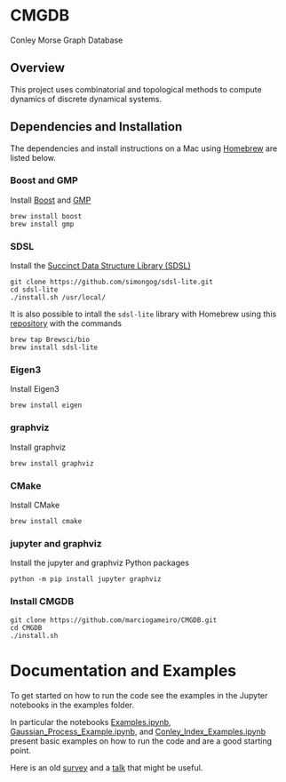 # CMGDB
Conley Morse Graph Database

## Overview

This project uses combinatorial and topological methods to compute dynamics of discrete dynamical systems.

## Dependencies and Installation

The dependencies and install instructions on a Mac using [Homebrew](https://brew.sh/) are listed below.

### Boost and GMP

Install [Boost](https://www.boost.org/) and [GMP](https://gmplib.org/)

	brew install boost
	brew install gmp

### SDSL

Install the [Succinct Data Structure Library (SDSL)](https://github.com/simongog/sdsl-lite)

	git clone https://github.com/simongog/sdsl-lite.git
	cd sdsl-lite
	./install.sh /usr/local/

It is also possible to intall the `sdsl-lite` library with Homebrew using this [repository](https://repology.org/project/sdsl-lite/versions) with the commands

	brew tap Brewsci/bio
	brew install sdsl-lite

### Eigen3

Install Eigen3

	brew install eigen

### graphviz

Install graphviz

	brew install graphviz

### CMake

Install CMake

	brew install cmake

### jupyter and graphviz

Install the jupyter and graphviz Python packages

	python -m pip install jupyter graphviz

### Install CMGDB

	git clone https://github.com/marciogameiro/CMGDB.git
	cd CMGDB
	./install.sh

# Documentation and Examples

To get started on how to run the code see the examples in the Jupyter notebooks in the examples folder.

In particular the notebooks [Examples.ipynb](examples/Examples.ipynb), [Gaussian\_Process\_Example.ipynb](examples/Gaussian_Process_Example.ipynb), and [Conley\_Index\_Examples.ipynb](examples/Conley_Index_Examples.ipynb) present basic examples on how to run the code and are a good starting point.

Here is an old [survey](http://chomp.rutgers.edu/Projects/survey/cmdbSurvey.pdf) and a
[talk](http://chomp.rutgers.edu/Projects/Databases_for_the_Global_Dynamics/software/LorentzCenterAugust2014.pdf) that might be useful.
